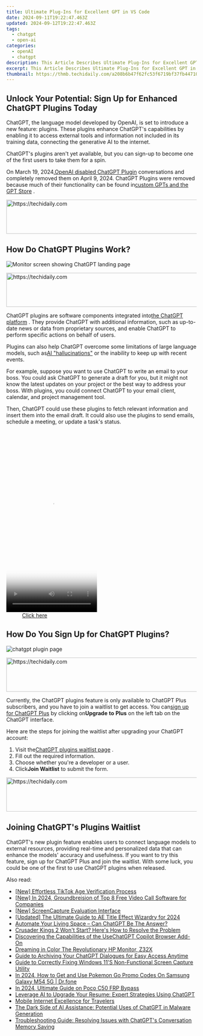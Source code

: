 ```yaml
---
title: Ultimate Plug-Ins for Excellent GPT in VS Code
date: 2024-09-11T19:22:47.463Z
updated: 2024-09-12T19:22:47.463Z
tags:
  - chatgpt
  - open-ai
categories:
  - openAI
  - chatgpt
description: This Article Describes Ultimate Plug-Ins for Excellent GPT in VS Code
excerpt: This Article Describes Ultimate Plug-Ins for Excellent GPT in VS Code
thumbnail: https://thmb.techidaily.com/a208b6b47f62fc53f6719bf37fb44710d3bca87f00271cab6e02272f4110e26d.jpg
---
```


## Unlock Your Potential: Sign Up for Enhanced ChatGPT Plugins Today

 ChatGPT, the language model developed by OpenAI, is set to introduce a new feature: plugins. These plugins enhance ChatGPT's capabilities by enabling it to access external tools and information not included in its training data, connecting the generative AI to the internet.

 ChatGPT's plugins aren't yet available, but you can sign-up to become one of the first users to take them for a spin.

 On March 19, 2024,[OpenAI disabled ChatGPT Plugin](https://help.openai.com/en/articles/8988022-winding-down-the-chatgpt-plugins-beta) conversations and completely removed them on April 9, 2024\. ChatGPT Plugins were removed because much of their functionality can be found in[custom GPTs and the GPT Store](https://www.makeuseof.com/how-to-use-chatgpt-custom-gpt-store/) .

<!-- affiliate ads begin -->
<a href="https://appsumo.8odi.net/c/5597632/2137412/7443" target="_top" id="2137412">
  <img src="//a.impactradius-go.com/display-ad/7443-2137412" border="0" alt="https://techidaily.com" width="728" height="90"/>
</a>
<img height="0" width="0" src="https://appsumo.8odi.net/i/5597632/2137412/7443" style="position:absolute;visibility:hidden;" border="0" />
<!-- affiliate ads end -->

## How Do ChatGPT Plugins Work?

![Monitor screen showing ChatGPT landing page](https://static1.makeuseofimages.com/wordpress/wp-content/uploads/2023/04/monitor-screen-showing-chatgpt-landing-page.jpg)

<!-- affiliate ads begin -->
<a href="https://aligracehair.sjv.io/c/5597632/2115937/19272" target="_top" id="2115937">
  <img src="//a.impactradius-go.com/display-ad/19272-2115937" border="0" alt="https://techidaily.com" width="728" height="90"/>
</a>
<img height="0" width="0" src="https://aligracehair.sjv.io/i/5597632/2115937/19272" style="position:absolute;visibility:hidden;" border="0" />
<!-- affiliate ads end -->

 ChatGPT plugins are software components integrated into[the ChatGPT platform](https://www.makeuseof.com/how-does-chatgpt-work/) . They provide ChatGPT with additional information, such as up-to-date news or data from proprietary sources, and enable ChatGPT to perform specific actions on behalf of users.

 Plugins can also help ChatGPT overcome some limitations of large language models, such as[AI "hallucinations"](https://www.makeuseof.com/what-is-ai-hallucination-and-how-do-you-spot-it/) or the inability to keep up with recent events.

 For example, suppose you want to use ChatGPT to write an email to your boss. You could ask ChatGPT to generate a draft for you, but it might not know the latest updates on your project or the best way to address your boss. With plugins, you could connect ChatGPT to your email client, calendar, and project management tool.

 Then, ChatGPT could use these plugins to fetch relevant information and insert them into the email draft. It could also use the plugins to send emails, schedule a meeting, or update a task's status.

<!-- affiliate ads begin -->
<span id="1770544">
					<video width="240" height="480" style="cursor:pointer"
           poster="//a.impactradius-go.com/display-clicktoplayimage/1770544.png"
           onclick="if(!this.playClicked){this.play();this.setAttribute('controls',true);this.playClicked=true;}">
	   <source src="//a.impactradius-go.com/display-ad/20702-1770544">
	   <img src="//a.impactradius-go.com/display-clicktoplayimage/1770544.png" style="border: none; height: 100%; width: 100%; object-fit: contain">
	</video>
	<div style="width:150px;text-align:center"><a href="javascript:window.open(decodeURIComponent('https%3A%2F%2Ftokenmetrics.sjv.io%2Fc%2F5597632%2F1770544%2F20702'), '_blank');void(0);">Click here</a></div>
</span>
<img height="0" width="0" src="https://imp.pxf.io/i/5597632/1770544/20702" style="position:absolute;visibility:hidden;" border="0" />
<!-- affiliate ads end -->

## How Do You Sign Up for ChatGPT Plugins?

![chatgpt plugin page](https://static1.makeuseofimages.com/wordpress/wp-content/uploads/2023/04/chatgpt-plugin-page.jpg)

<!-- affiliate ads begin -->
<a href="https://appsumo.8odi.net/c/5597632/2130871/7443" target="_top" id="2130871">
  <img src="//a.impactradius-go.com/display-ad/7443-2130871" border="0" alt="https://techidaily.com" width="728" height="90"/>
</a>
<img height="0" width="0" src="https://appsumo.8odi.net/i/5597632/2130871/7443" style="position:absolute;visibility:hidden;" border="0" />
<!-- affiliate ads end -->

 Currently, the ChatGPT plugins feature is only available to ChatGPT Plus subscribers, and you have to join a waitlist to get access. You can[sign up for ChatGPT Plus](https://www.makeuseof.com/chatgpt-plus-subscription-worth-it/) by clicking on**Upgrade** **to** **Plus** on the left tab on the ChatGPT interface.

 Here are the steps for joining the waitlist after upgrading your ChatGPT account:

1. Visit the[ChatGPT plugins waitlist page](https://openai.com/waitlist/plugins) .
2. Fill out the required information.
3. Choose whether you're a developer or a user.
4. Click**Join Waitlist** to submit the form.

<!-- affiliate ads begin -->
<a href="https://appsumo.8odi.net/c/5597632/2123729/7443" target="_top" id="2123729">
  <img src="//a.impactradius-go.com/display-ad/7443-2123729" border="0" alt="https://techidaily.com" width="600" height="90"/>
</a>
<img height="0" width="0" src="https://appsumo.8odi.net/i/5597632/2123729/7443" style="position:absolute;visibility:hidden;" border="0" />
<!-- affiliate ads end -->

## Joining ChatGPT's Plugins Waitlist

 ChatGPT's new plugin feature enables users to connect language models to external resources, providing real-time and personalized data that can enhance the models' accuracy and usefulness. If you want to try this feature, sign up for ChatGPT Plus and join the waitlist. With some luck, you could be one of the first to use ChatGPT plugins when released.

<ins class="adsbygoogle"
     style="display:block"
     data-ad-format="autorelaxed"
     data-ad-client="ca-pub-7571918770474297"
     data-ad-slot="1223367746"></ins>

<ins class="adsbygoogle"
     style="display:block"
     data-ad-client="ca-pub-7571918770474297"
     data-ad-slot="8358498916"
     data-ad-format="auto"
     data-full-width-responsive="true"></ins>

<span class="atpl-alsoreadstyle">Also read:</span>
<div><ul>
<li><a href="https://fox-boxes.techidaily.com/new-effortless-tiktok-age-verification-process/"><u>[New] Effortless TikTok Age Verification Process</u></a></li>
<li><a href="https://screen-activity-recording.techidaily.com/new-in-2024-groundbreision-of-top-8-free-video-call-software-for-companies/"><u>[New] In 2024, Groundbreision of Top 8 Free Video Call Software for Companies</u></a></li>
<li><a href="https://screen-activity-recording.techidaily.com/new-screencapture-evaluation-interface/"><u>[New] ScreenCapture Evaluation Interface</u></a></li>
<li><a href="https://article-helps.techidaily.com/updated-the-ultimate-guide-to-ae-title-effect-wizardry-for-2024/"><u>[Updated] The Ultimate Guide to AE Title Effect Wizardry for 2024</u></a></li>
<li><a href="https://tech-revival.techidaily.com/automate-your-living-space-can-chatgpt-be-the-answer/"><u>Automate Your Living Space – Can ChatGPT Be The Answer?</u></a></li>
<li><a href="https://win-answers.techidaily.com/crusader-kings-2-wont-start-heres-how-to-resolve-the-problem/"><u>Crusader Kings 2 Won't Start? Here's How to Resolve the Problem</u></a></li>
<li><a href="https://tech-revival.techidaily.com/discovering-the-capabilities-of-the-usechatgpt-copilot-browser-add-on/"><u>Discovering the Capabilities of the UseChatGPT Copilot Browser Add-On</u></a></li>
<li><a href="https://fox-helps.techidaily.com/dreaming-in-color-the-revolutionary-hp-monitor-z32x/"><u>Dreaming in Color The Revolutionary HP Monitor, Z32X</u></a></li>
<li><a href="https://tech-revival.techidaily.com/guide-to-archiving-your-chatgpt-dialogues-for-easy-access-anytime/"><u>Guide to Archiving Your ChatGPT Dialogues for Easy Access Anytime</u></a></li>
<li><a href="https://tech-savvy.techidaily.com/guide-to-correctly-fixing-windows-11s-non-functional-screen-capture-utility/"><u>Guide to Correctly Fixing Windows 11'S Non-Functional Screen Capture Utility</u></a></li>
<li><a href="https://change-location.techidaily.com/in-2024-how-to-get-and-use-pokemon-go-promo-codes-on-samsung-galaxy-m54-5g-drfone-by-drfone-virtual-android/"><u>In 2024, How to Get and Use Pokemon Go Promo Codes On Samsung Galaxy M54 5G | Dr.fone</u></a></li>
<li><a href="https://android-frp.techidaily.com/in-2024-ultimate-guide-on-poco-c50-frp-bypass-by-drfone-android/"><u>In 2024, Ultimate Guide on Poco C50 FRP Bypass</u></a></li>
<li><a href="https://tech-revival.techidaily.com/leverage-ai-to-upgrade-your-resume-expert-strategies-using-chatgpt/"><u>Leverage AI to Upgrade Your Resume: Expert Strategies Using ChatGPT</u></a></li>
<li><a href="https://tech-revival.techidaily.com/mobile-internet-excellence-for-travelers/"><u>Mobile Internet Excellence for Travelers</u></a></li>
<li><a href="https://tech-revival.techidaily.com/the-dark-side-of-ai-assistance-potential-uses-of-chatgpt-in-malware-generation/"><u>The Dark Side of AI Assistance: Potential Uses of ChatGPT in Malware Generation</u></a></li>
<li><a href="https://tech-revival.techidaily.com/troubleshooting-guide-resolving-issues-with-chatgpts-conversation-memory-saving/"><u>Troubleshooting Guide: Resolving Issues with ChatGPT's Conversation Memory Saving</u></a></li>
</ul></div>

